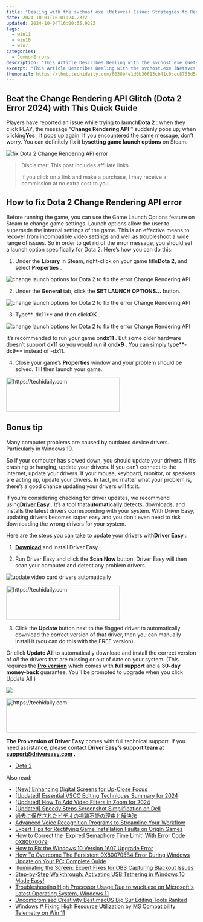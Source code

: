```yaml
---
title: "Dealing with the svchost.exe (Netsvcs) Issue: Strategies to Reduce High Bandwidth Usage"
date: 2024-10-01T16:01:24.237Z
updated: 2024-10-04T16:00:55.922Z
tags:
  - win11
  - win10
  - win7
categories:
  - CommonErrors
description: "This Article Describes Dealing with the svchost.exe (Netsvcs) Issue: Strategies to Reduce High Bandwidth Usage"
excerpt: "This Article Describes Dealing with the svchost.exe (Netsvcs) Issue: Strategies to Reduce High Bandwidth Usage"
thumbnail: https://thmb.techidaily.com/6038b4e1d0b30613cb41c0ccc8733d5ac9ac78f0122128d3845aaea9056bae9f.jpg
---
```


## Beat the Change Rendering API Glitch (Dota 2 Error 2024) with This Quick Guide

 Players have reported an issue while trying to launch**Dota 2** : when they click PLAY, the message “**Change Rendering API** ” suddenly pops up; when clicking**Yes** , it pops up again. If you encountered the same message, don’t worry. You can definitely fix it by**setting game launch options** on Steam.

![fix Dota 2 Change Rendering API error](https://images.drivereasy.com/wp-content/uploads/2020/10/image-1-1200x269.png)

>  Disclaimer: This post includes affiliate links
>
>  If you click on a link and make a purchase, I may receive a commission at no extra cost to you.
>

## How to fix Dota 2 Change Rendering API error

 Before running the game, you can use the Game Launch Options feature on Steam to change game settings. Launch options allow the user to supersede the internal settings of the game. This is an effective means to recover from incompatible video settings and well as troubleshoot a wide range of issues. So in order to get rid of the error message, you should set a launch option specifically for Dota 2\. Here’s how you can do this:

 1) Under the **Library** in Steam, right-click on your game title**Dota 2,** and select **Properties** .

![change launch options for Dota 2 to fix the error Change Rendering API](https://images.drivereasy.com/wp-content/uploads/2020/10/select-properties.jpg)

 2) Under the **General** tab, click the **SET LAUNCH OPTIONS…** button.

![change launch options for Dota 2 to fix the error Change Rendering API](https://images.drivereasy.com/wp-content/uploads/2020/10/set-launch-options.jpg)

 3) Type**\-dx11** and then click**OK** .

![change launch options for Dota 2 to fix the error Change Rendering API](https://images.drivereasy.com/wp-content/uploads/2020/10/dx11.jpg)

 It’s recommended to run your game on**dx11** . But some older hardware doesn’t support dx11 so you would run it on**dx9** . You can simply type**\-dx9** instead of -dx11.

 4) Close your game’s **Properties** window and your problem should be solved. Till then launch your game.

<!-- affiliate ads begin -->
<a href="https://aligracehair.sjv.io/c/5597632/1975816/19272" target="_top" id="1975816">
  <img src="//a.impactradius-go.com/display-ad/19272-1975816" border="0" alt="https://techidaily.com" width="300" height="90"/>
</a>
<img height="0" width="0" src="https://aligracehair.sjv.io/i/5597632/1975816/19272" style="position:absolute;visibility:hidden;" border="0" />
<!-- affiliate ads end -->

## Bonus tip

 Many computer problems are caused by outdated device drivers. Particularly in Windows 10.

 So if your computer has slowed down, you should update your drivers. If it’s crashing or hanging, update your drivers. If you can’t connect to the internet, update your drivers. If your mouse, keyboard, monitor, or speakers are acting up, update your drivers. In fact, no matter what your problem is, there’s a good chance updating your drivers will fix it.

 If you’re considering checking for driver updates, we recommend using[**Driver Easy**](https://tools.techidaily.com/drivereasy/download/) . It’s a tool that**automatically** detects, downloads, and installs the latest drivers corresponding with your system. With Driver Easy, updating drivers becomes super easy and you don’t even need to risk downloading the wrong drivers for your system.

 Here are the steps you can take to update your drivers with**Driver Easy** :

 1) **[Download](https://tools.techidaily.com/drivereasy/download/)**  and install Driver Easy.

 2) Run Driver Easy and click the **Scan Now** button. Driver Easy will then scan your computer and detect any problem drivers.

![update video card drivers automatically](https://images.drivereasy.com/wp-content/uploads/2020/10/update-drivers-scan-now.jpg)

<!-- affiliate ads begin -->
<a href="https://aligracehair.sjv.io/c/5597632/2135355/19272" target="_top" id="2135355">
  <img src="//a.impactradius-go.com/display-ad/19272-2135355" border="0" alt="https://techidaily.com" width="300" height="90"/>
</a>
<img height="0" width="0" src="https://aligracehair.sjv.io/i/5597632/2135355/19272" style="position:absolute;visibility:hidden;" border="0" />
<!-- affiliate ads end -->

 3) Click the **Update**  button next to the flagged driver to automatically download the correct version of that driver, then you can manually install it (you can do this with the FREE version).

 Or click **Update All** to automatically download and install the correct version of _all_ the drivers that are missing or out of date on your system. (This requires the **[Pro version](https://tools.techidaily.com/drivereasy/download/)**  which comes with **full support**  and a **30-day money-back**  guarantee. You’ll be prompted to upgrade when you click Update All.)

![](https://images.drivereasy.com/wp-content/uploads/2020/10/update-video-card-driver.jpg)

<!-- affiliate ads begin -->
<a href="https://aligracehair.sjv.io/c/5597632/2016148/19272" target="_top" id="2016148">
  <img src="//a.impactradius-go.com/display-ad/19272-2016148" border="0" alt="https://techidaily.com" width="728" height="90"/>
</a>
<img height="0" width="0" src="https://aligracehair.sjv.io/i/5597632/2016148/19272" style="position:absolute;visibility:hidden;" border="0" />
<!-- affiliate ads end -->

**The Pro version of Driver Easy** comes with full technical support. If you need assistance, please contact **Driver Easy’s support team** at **[support@drivereasy.com](https://bellelily.pxf.io/m5azgm) .**

* [Dota 2](/tag-search/?tagId=48291)

<ins class="adsbygoogle"
     style="display:block"
     data-ad-format="autorelaxed"
     data-ad-client="ca-pub-7571918770474297"
     data-ad-slot="1223367746"></ins>

<ins class="adsbygoogle"
     style="display:block"
     data-ad-client="ca-pub-7571918770474297"
     data-ad-slot="8358498916"
     data-ad-format="auto"
     data-full-width-responsive="true"></ins>

<span class="atpl-alsoreadstyle">Also read:</span>
<div><ul>
<li><a href="https://article-helps.techidaily.com/new-enhancing-digital-screens-for-up-close-focus/"><u>[New] Enhancing Digital Screens for Up-Close Focus</u></a></li>
<li><a href="https://fox-http.techidaily.com/updated-essential-vsco-editing-techniques-summary-for-2024/"><u>[Updated] Essential VSCO Editing Techniques Summary for 2024</u></a></li>
<li><a href="https://vp-tips.techidaily.com/updated-how-to-add-video-filters-in-zoom-for-2024/"><u>[Updated] How To Add Video Filters In Zoom for 2024</u></a></li>
<li><a href="https://on-screen-recording.techidaily.com/updated-speedy-steps-screenshot-simplification-on-dell/"><u>[Updated] Speedy Steps Screenshot Simplification on Dell</u></a></li>
<li><a href="https://tech-savvy.techidaily.com/6ygo5y6744gr5lplusd5a2y44gv44km44gf44ot44oh44kq44gu6kaw6ig05lin6io944gu55cg55sx44go6kej5rg65rov/"><u>過去に保存されたビデオの視聴不能の理由と解決法</u></a></li>
<li><a href="https://buynow-info.techidaily.com/advanced-voice-recognition-programs-to-streamline-your-workflow/"><u>Advanced Voice Recognition Programs to Streamline Your Workflow</u></a></li>
<li><a href="https://win-howtos.techidaily.com/expert-tips-for-rectifying-game-installation-faults-on-origin-games/"><u>Expert Tips for Rectifying Game Installation Faults on Origin Games</u></a></li>
<li><a href="https://win-howtos.techidaily.com/how-to-correct-the-expired-semaphore-time-limit-with-error-code-0x80070079/"><u>How to Correct the 'Expired Semaphore Time Limit' With Error Code 0X80070079</u></a></li>
<li><a href="https://win-howtos.techidaily.com/how-to-fix-the-windows-10-version-1607-upgrade-error/"><u>How to Fix the Windows 10 Version 1607 Upgrade Error</u></a></li>
<li><a href="https://win-howtos.techidaily.com/how-to-overcome-the-persistent-0x800705b4-error-during-windows-update-on-your-pc-complete-guide/"><u>How To Overcome The Persistent 0X800705B4 Error During Windows Update on Your PC: Complete Guide</u></a></li>
<li><a href="https://common-error.techidaily.com/illuminating-the-screen-expert-fixes-for-obs-capturing-blackout-issues/"><u>Illuminating the Screen: Expert Fixes for OBS Capturing Blackout Issues</u></a></li>
<li><a href="https://win-howtos.techidaily.com/1723209846160-step-by-step-walkthrough-activating-usb-tethering-in-windows-10-made-easy/"><u>Step-by-Step Walkthrough: Activating USB Tethering in Windows 10 Made Easy!</u></a></li>
<li><a href="https://win-howtos.techidaily.com/troubleshooting-high-processor-usage-due-to-wucltexe-on-microsofts-latest-operating-system-windows-11/"><u>Troubleshooting High Processor Usage Due to wuclt.exe on Microsoft's Latest Operating System, Windows 11</u></a></li>
<li><a href="https://extra-lessons.techidaily.com/uncompromised-creativity-best-macos-big-sur-editing-tools-ranked/"><u>Uncompromised Creativity Best macOS Big Sur Editing Tools Ranked</u></a></li>
<li><a href="https://win-howtos.techidaily.com/windows-fixing-high-resource-utilization-by-ms-compatibility-telemetry-on-win-11/"><u>Windows # Fixing High Resource Utilization by MS Compatibility Telemetry on Win 11</u></a></li>
</ul></div>

